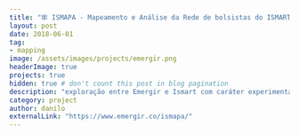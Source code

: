 ```yaml
---
title: "🕸 ISMAPA - Mapeamento e Análise da Rede de bolsistas do ISMART"
layout: post
date: 2018-06-01
tag:
- mapping
image: /assets/images/projects/emergir.png
headerImage: true
projects: true
hidden: true # don't count this post in blog pagination
description: "exploração entre Emergir e Ismart com caráter experimental e educacional que visa explorar as possibilidades trazidas pelo mapeamento - e análise - de redes de pessoas (comunidades) para o planejamento de ações em prol desta rede."
category: project
author: danilo
externalLink: "https://www.emergir.co/ismapa/"
---
```

